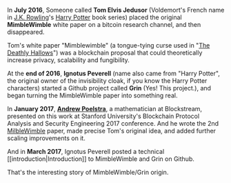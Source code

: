 In **July 2016**, Someone called **Tom Elvis Jedusor** (Voldemort's French name in [J.K. Rowling](https://en.wikipedia.org/wiki/J._K._Rowling)'s [Harry Potter](https://en.wikipedia.org/wiki/Harry_Potter) book series) placed the original **MimbleWimble** white paper on a bitcoin research channel, and then disappeared.

Tom's white paper "Mimblewimble" (a tongue-tying curse used in "[The Deathly Hallows](https://en.wikipedia.org/wiki/Harry_Potter_and_the_Deathly_Hallows)") was a blockchain proposal that could theoretically increase privacy, scalability and fungibility. 

At the **end of 2016**, **Ignotus Peverell** (name also came from "Harry Potter", the original owner of the invisibility cloak, if you know the Harry Potter characters) started a Github project called **Grin** (Yes! This project.), and began turning the MimbleWimble paper into something real.

In **January 2017**, **[Andrew Poelstra](https://www.linkedin.com/in/andrew-poelstra-958a75106)**, a mathematician at Blockstream, presented on this work at Stanford University's Blockchain Protocol Analysis and Security Engineering 2017 conference. And he wrote the 2nd [MilbleWimble](https://download.wpsoftware.net/bitcoin/wizardry/mimblewimble.pdf) paper, made precise Tom's original idea, and added further scaling improvements on it.

And in **March 2017**, Ignotus Peverell posted a technical [[introduction|Introduction]] to MimbleWimble and Grin on Github. 

That's the interesting story of MimbleWimble/Grin origin.
